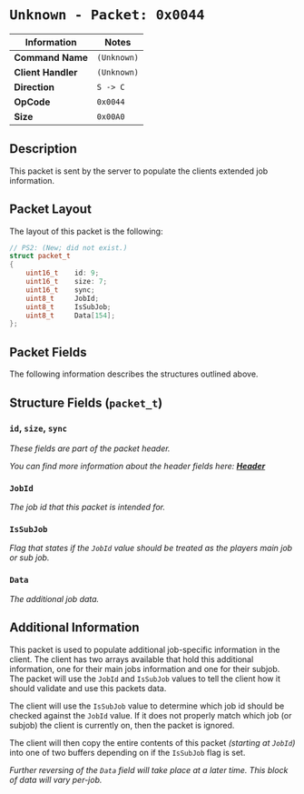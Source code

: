 # `Unknown - Packet: 0x0044`

| Information               | Notes |
|---                        |---    |
| **Command Name**          | `(Unknown)` |
| **Client Handler**        | `(Unknown)` |
| **Direction**             | `S -> C` |
| **OpCode**                | `0x0044` |
| **Size**                  | `0x00A0` |

## Description

This packet is sent by the server to populate the clients extended job information.

## Packet Layout

The layout of this packet is the following:

```cpp
// PS2: (New; did not exist.)
struct packet_t
{
    uint16_t    id: 9;
    uint16_t    size: 7;
    uint16_t    sync;
    uint8_t     JobId;
    uint8_t     IsSubJob;
    uint8_t     Data[154];
};
```

## Packet Fields

The following information describes the structures outlined above.

## Structure Fields (`packet_t`)

### `id`, `size`, `sync`

_These fields are part of the packet header._

_You can find more information about the header fields here: [**Header**](/world/HEADER.md)_

### `JobId`

_The job id that this packet is intended for._

### `IsSubJob`

_Flag that states if the `JobId` value should be treated as the players main job or sub job._

### `Data`

_The additional job data._

## Additional Information

This packet is used to populate additional job-specific information in the client. The client has two arrays available that hold this additional information, one for their main jobs information and one for their subjob. The packet will use the `JobId` and `IsSubJob` values to tell the client how it should validate and use this packets data.

The client will use the `IsSubJob` value to determine which job id should be checked against the `JobId` value. If it does not properly match which job (or subjob) the client is currently on, then the packet is ignored.

The client will then copy the entire contents of this packet _(starting at `JobId`)_ into one of two buffers depending on if the `IsSubJob` flag is set.

_Further reversing of the `Data` field will take place at a later time. This block of data will vary per-job._
